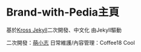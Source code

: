 # Brand-with-Pedia主頁
基於[Kross Jekyll](https://github.com/themefisher/kross-jekyll)二次開發、中文化
由Jekyll驅動

二次開發：[萌小志](https://mengxiaozhi.galigali.club)
日常維護/內容管理：Coffee18 Cool